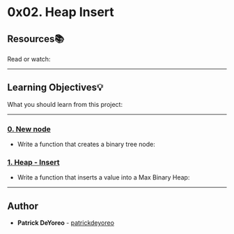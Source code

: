 # 0x02. Heap Insert

## Resources:books:
Read or watch:

---
## Learning Objectives:bulb:
What you should learn from this project:

---

### [0. New node](./0-binary_tree_node.c)
* Write a function that creates a binary tree node:


### [1. Heap - Insert](./1-heap_insert.c)
* Write a function that inserts a value into a Max Binary Heap:

---

## Author
* **Patrick DeYoreo** - [patrickdeyoreo](github.com/patrickdeyoreo)